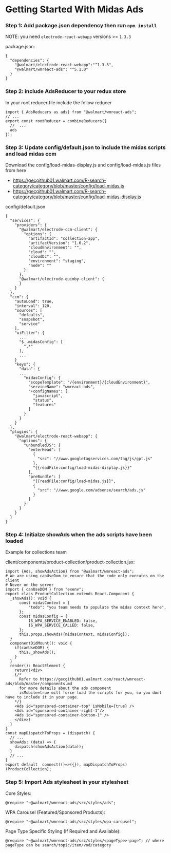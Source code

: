 Getting Started With Midas Ads
=========================

### Step 1: Add package.json dependency then run `npm install`
NOTE: you need `electrode-react-webapp` versions >= `1.3.3`

package.json:
```
{
  "dependencies": {
    "@walmart/electrode-react-webapp":"^1.3.3",
    "@walmart/wmreact-ads": "^5.1.0"
  }
}
```

### Step 2: include AdsReducer to your redux store
In your root reducer file include the follow reducer 
```
import { AdsReducers as ads} from "@walmart/wmreact-ads";
// ...
export const rootReducer = combineReducers({
  //  ...
  ads
});
```

### Step 3: Update config/default.json to include the midas scripts and load midas ccm
Download the config/load-midas-display.js and config/load-midas.js files from here 
* https://gecgithub01.walmart.com/R-search-category/category/blob/master/config/load-midas.js
* https://gecgithub01.walmart.com/R-search-category/category/blob/master/config/load-midas-display.js


config/default.json
```
{
  "services": {
    "providers": {
      "@walmart/electrode-ccm-client": {
        "options": {
          "artifactId": "collection-app",
          "artifactVersion": "1.6.2",
          "cloudEnvironment": "",
          "cloud": "",
          "cloudDc": "",
          "environment": "staging",
          "node": ""
        }
      },
      "@walmart/electrode-quimby-client": {
      }
    }
  },
  "ccm": {
    "autoLoad": true,
    "interval": 120,
    "sources": [
      "defaults",
      "snapshot",
      "service"
    ],
    "uiFilter": {
      ...
      "$..midasConfig": [
        ".*"
      ],
      ...
    }
    "keys": {
      "data": {
      ...
        "midasConfig": {
          "scopeTemplate": "/{environment}/{cloudEnvironment}",
          "serviceName": "wmreact-ads",
          "+configNames": [
            "javascript",
            "status",
            "features"
          ]
        }
      }
    }
  },
  "plugins": {
    "@walmart/electrode-react-webapp": {
      "options": {
        "unbundledJS": {
          "enterHead": [
            {
              "src": "//www.googletagservices.com/tag/js/gpt.js"
            },
            "{{readFile:config/load-midas-display.js}}"
          ],
          "preBundle": [
            "{{readFile:config/load-midas.js}}",
            {
              "src": "//www.google.com/adsense/search/ads.js"
            }
          ]
        }
      }
    }
  }
}
```

### Step 4: Initialze showAds when the ads scripts have been loaded
Example for collections team

client/components/product-collection/product-collection.jsx:
```
import {Ads, showAdsAction} from "@walmart/wmreact-ads";
# We are using canUseDom to ensure that the code only executes on the client
# Never on the server
import { canUseDOM } from "exenv";
export class ProductCollection extends React.Component {
  _showAds(): void {
      const midasContext = {
          "todo": "you team needs to populate the midas context here",
      };
      const midasConfig = {
          IS_WPA_SERVICE_ENABLED: false,
          IS_WPA_SERVICE_CALLED: false,
      };
      this.props.showAds({midasContext, midasConfig});
  }
  componentDidMount(): void {
    if(canUseDOM) {
      this._showAds();
    }
  }
  render(): ReactElement {
    return(<div> 
    {/* 
      Refer to https://gecgithub01.walmart.com/react/wmreact-ads/blob/master/components.md 
      for more details about the ads component
      isMobile=true will force load the scripts for you, so you dont have to include it in your page.
    */}
    <Ads id="sponsored-container-top" isMobile={true} />
    <Ads id="sponsored-container-right-1"/>
    <Ads id="sponsored-container-bottom-1" />
    </div>)
  }
}
const mapDispatchToProps = (dispatch) {
  // ...
  showAds: (data) => {
    dispatch(showAdsAction(data));
  }
  // ...
}
export default  connect(()=>({}), mapDispatchToProps)(ProductCollection);
```

### Step 5: Import Ads stylesheet in your stylesheet

Core Styles:
```
@require "~@walmart/wmreact-ads/src/styles/ads";
```

WPA Carousel (Featured/Sponsored Products):
```
@require "~@walmart/wmreact-ads/src/styles/wpa-carousel";
```

Page Type Specific Styling (If Required and Available):
```
@require "~@walmart/wmreact-ads/src/styles/<pageType>-page"; // where pageType can be search/topic/item/vod/category
```







